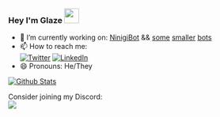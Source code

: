 ### Hey I'm Glaze <img src="https://raw.githubusercontent.com/MartinHeinz/MartinHeinz/master/wave.gif" width="30px">

- 🔭 I’m currently working on: [NinigiBot](https://github.com/Glazelf/NinigiBot) && [some](https://github.com/Glazelf/SardineCollector) [smaller](https://github.com/Glazelf/AmongDiscord) [bots](https://github.com/Glazelf/ShinjuBot)
- 📫 How to reach me:  
[![Twitter][1.2]][1] [![LinkedIn][2.2]][2]
- 😄 Pronouns: He/They  
  
[![Github Stats](https://github-readme-stats.vercel.app/api?username=glazelf&count_private=true&show_icons=true&theme=tokyonight)](https://github.com/glazelf/github-readme-stats)
  
Consider joining my Discord:  
[<img src="https://canary.discordapp.com/api/guilds/549214833858576395/widget.png?style=banner2">](https://discord.gg/2gkybyu)


<!--Social Media links-->
[1]: https://twitter.com/Glazelfy
[2]: https://discord.gg/2gkybyu

<!--Icons-->
[1.2]: https://cdn4.iconfinder.com/data/icons/miu-social/60/twitter-social-media-64.png
[2.2]: https://cdn4.iconfinder.com/data/icons/vector-brand-logos/40/Discord-64.png
